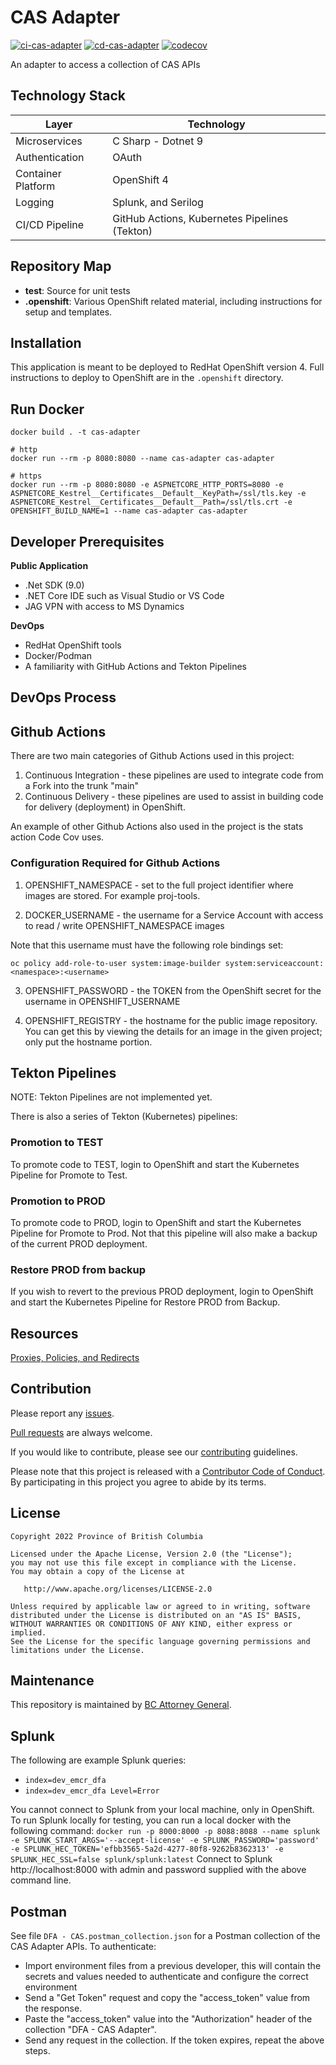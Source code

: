 CAS Adapter
=
[![ci-cas-adapter](https://github.com/bcgov/cas-interface-service/actions/workflows/ci-cas-adapter.yml/badge.svg)](https://github.com/bcgov/cas-interface-services/actions/workflows/ci-cas-adapter.yml)
[![cd-cas-adapter](https://github.com/bcgov/cas-interface-service/actions/workflows/cd-cas-adapter.yml/badge.svg)](https://github.com/bcgov/cas-interface-services/actions/workflows/cd-cas-adapter.yml)
[![codecov](https://codecov.io/gh/bcgov/cas-interface-service/branch/main/graph/badge.svg?token=d5woacAxGD)](https://codecov.io/gh/bcgov/cas-interface-services)

An adapter to access a collection of CAS APIs

Technology Stack
-

| Layer | Technology |
|-------|------------|
| Microservices | C Sharp - Dotnet 9 |
| Authentication | OAuth |
| Container Platform | OpenShift 4 |
| Logging | Splunk, and Serilog |
| CI/CD Pipeline | GitHub Actions, Kubernetes Pipelines (Tekton) |

Repository Map
--------------

- **test**: Source for unit tests
- **.openshift**: Various OpenShift related material, including instructions for setup and templates.

Installation
------------
This application is meant to be deployed to RedHat OpenShift version 4. Full instructions to deploy to OpenShift are in the `.openshift` directory.


Run Docker
-
```
docker build . -t cas-adapter

# http
docker run --rm -p 8080:8080 --name cas-adapter cas-adapter

# https
docker run --rm -p 8080:8080 -e ASPNETCORE_HTTP_PORTS=8080 -e ASPNETCORE_Kestrel__Certificates__Default__KeyPath=/ssl/tls.key -e ASPNETCORE_Kestrel__Certificates__Default__Path=/ssl/tls.crt -e OPENSHIFT_BUILD_NAME=1 --name cas-adapter cas-adapter
```

Developer Prerequisites
-----------------------

**Public Application**
- .Net SDK (9.0)
- .NET Core IDE such as Visual Studio or VS Code
- JAG VPN with access to MS Dynamics

**DevOps**
- RedHat OpenShift tools
- Docker/Podman
- A familiarity with GitHub Actions and Tekton Pipelines

DevOps Process
-------------

## Github Actions

There are two main categories of Github Actions used in this project:

1. Continuous Integration - these pipelines are used to integrate code from a Fork into the trunk "main"
2. Continuous Delivery - these pipelines are used to assist in building code for delivery (deployment) in OpenShift.

An example of other Github Actions also used in the project is the stats action Code Cov uses.

### Configuration Required for Github Actions

1. OPENSHIFT_NAMESPACE - set to the full project identifier where images are stored. For example proj-tools.

2. DOCKER_USERNAME - the username for a Service Account with access to read / write OPENSHIFT_NAMESPACE images

Note that this username must have the following role bindings set:

`oc policy add-role-to-user system:image-builder system:serviceaccount:<namespace>:<username>`

3. OPENSHIFT_PASSWORD - the TOKEN from the OpenShift secret for the username in OPENSHIFT_USERNAME

4. OPENSHIFT_REGISTRY - the hostname for the public image repository.  You can get this by viewing the details for an image in the given project; only put the hostname portion.

## Tekton Pipelines

NOTE: Tekton Pipelines are not implemented yet.

There is also a series of Tekton (Kubernetes) pipelines:

### Promotion to TEST
To promote code to TEST, login to OpenShift and start the Kubernetes Pipeline for Promote to Test.

### Promotion to PROD
To promote code to PROD, login to OpenShift and start the Kubernetes Pipeline for Promote to Prod. Not that this pipeline will also make a backup of the current PROD deployment.

### Restore PROD from backup
If you wish to revert to the previous PROD deployment, login to OpenShift and start the Kubernetes Pipeline for Restore PROD from Backup.

Resources
-

[Proxies, Policies, and Redirects](https://emcr.atlassian.net/wiki/spaces/DRP/pages/238649445/API+Policies+Proxies+and+Redirects)

Contribution
------------

Please report any [issues](https://github.com/bcgov/https://github.com/bcgov/rsbc-dmf/issues).

[Pull requests](https://github.com/bcgov/rsbc-dmf/pulls) are always welcome.

If you would like to contribute, please see our [contributing](CONTRIBUTING.md) guidelines.

Please note that this project is released with a [Contributor Code of Conduct](CODE_OF_CONDUCT.md). By participating in this project you agree to abide by its terms.

License
-------

    Copyright 2022 Province of British Columbia

    Licensed under the Apache License, Version 2.0 (the "License");
    you may not use this file except in compliance with the License.
    You may obtain a copy of the License at 

       http://www.apache.org/licenses/LICENSE-2.0

    Unless required by applicable law or agreed to in writing, software
    distributed under the License is distributed on an "AS IS" BASIS,
    WITHOUT WARRANTIES OR CONDITIONS OF ANY KIND, either express or implied.
    See the License for the specific language governing permissions and
    limitations under the License.

Maintenance
-----------

This repository is maintained by [BC Attorney General]( https://www2.gov.bc.ca/gov/content/governments/organizational-structure/ministries-organizations/ministries/justice-attorney-general ).

## Splunk

The following are example Splunk queries:
- `index=dev_emcr_dfa`
- `index=dev_emcr_dfa Level=Error`

You cannot connect to Splunk from your local machine, only in OpenShift. 
To run Splunk locally for testing, you can run a local docker with the following command:
`docker run -p 8000:8000 -p 8088:8088 --name splunk -e SPLUNK_START_ARGS='--accept-license' -e SPLUNK_PASSWORD='password' -e SPLUNK_HEC_TOKEN='efbb3565-5a2d-4277-80f8-9262b8362313' -e SPLUNK_HEC_SSL=false splunk/splunk:latest`
Connect to Splunk http://localhost:8000 with admin and password supplied with the above command line.

## Postman

See file `DFA - CAS.postman_collection.json` for a Postman collection of the CAS Adapter APIs. To authenticate:
- Import environment files from a previous developer, this will contain the secrets and values needed to authenticate and configure the correct environment
- Send a "Get Token" request and copy the "access_token" value from the response.
- Paste the "access_token" value into the "Authorization" header of the collection "DFA - CAS Adapter".
- Send any request in the collection. If the token expires, repeat the above steps.
